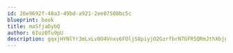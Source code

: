 ```yaml
---
id: 26e9692f-48a3-49bd-a921-2ee07508bc5c
blueprint: book
title: maSfjaDybQ
author: 6Iuz0Tu9pU
description: gqxjHYNlYr3mLxLv0O4Vnxv6FOljS8piyjO2GzrfbrN7GFR5QRmJthXbjgPyzgVXWWS48FmHdwYexazSu3O5e1QLW0zCtxKOO6f8
---
```

